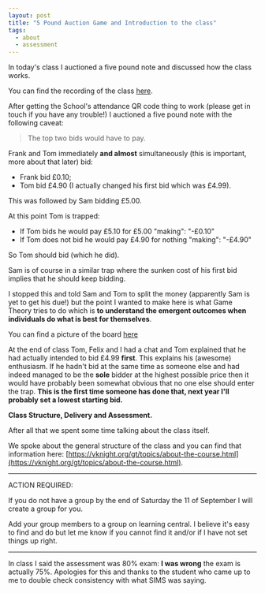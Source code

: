 ```yaml
---
layout: post
title: "5 Pound Auction Game and Introduction to the class"
tags:
  - about
  - assessment
---
```


In today's class I auctioned a five pound note and discussed how the class
works.

You can find the recording of the class [here](https://cardiff.cloud.panopto.eu/Panopto/Pages/Viewer.aspx?id=24e3c72d-1fd3-4b75-9ca6-b3620094dc40).

After getting the School's attendance QR code thing to work (please get in touch
if you have any trouble!) I auctioned a five pound note with the following
caveat:

> The top two bids would have to pay.

Frank and Tom immediately **and almost** simultaneously (this is important, more
about that later) bid:

- Frank bid £0.10;
- Tom bid £4.90 (I actually changed his first bid which was £4.99).

This was followed by Sam bidding £5.00.

At this point Tom is trapped:

- If Tom bids he would pay £5.10 for £5.00 "making": "-£0.10"
- If Tom does not bid he would pay £4.90 for nothing "making": "-£4.90"

So Tom should bid (which he did).

Sam is of course in a similar trap where the sunken cost of his first bid
implies that he should keep bidding.

I stopped this and told Sam and Tom to split the money (apparently Sam is yet to
get his due!) but the point I wanted to make here is what Game Theory tries to
do which is **to understand the emergent outcomes when individuals do what is
best for themselves**.

You can find a picture of the board
[here]({{site.baseurl}}/assets/2025-2026/boards/2029-09-2029/main.jph)

At the end of class Tom, Felix and I had a chat and Tom explained that he had
actually intended to bid £4.99 **first**. This explains his (awesome)
enthusiasm. If he hadn't bid at the same time as someone else and had indeed
managed to be the **sole** bidder at the highest possible price then it would
have probably been somewhat obvious that no one else should enter the trap.
**This is the first time someone has done that, next year I'll probably set a
lowest starting bid.**

**Class Structure, Delivery and Assessment.**

After all that we spent some time talking about the class itself.

We spoke about the general structure of the class and you can find that
information here: [https://vknight.org/gt/topics/about-the-course.html](https://vknight.org/gt/topics/about-the-course.html).

---

ACTION REQUIRED:

If you do not have a group by the end of Saturday the 11 of September I will
create a group for you.

Add your group members to a group on learning central. I believe it's easy to
find and do but let me know if you cannot find it and/or if I have not set
things up right.

---

In class I said the assessment was 80% exam: **I was wrong** the exam is
actually 75%. Apologies for this and thanks to the student who came up to me to
double check consistency with what SIMS was saying.
